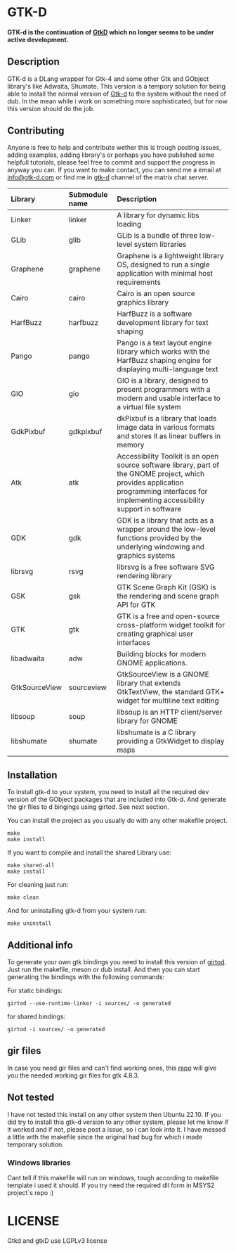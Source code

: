 # GTK-D

#### GTK-d is the continuation of [GtkD](https://gtkd.org/) which no longer seems to be under active development. ####

## Description

GTK-d is a DLang wrapper for Gtk-4 and some other Gtk and GObject library's like Adwaita, Shumate. This version is a tempory solution for being able to install the normal version of [Gtk-d](http://www.github.com/gtk-d/gtk-d) to the system without the need of dub. In the mean while i work on something more sophisticated, but for now this version should do the job. 

## Contributing
Anyone is free to help and contribute wether this is trough posting issues, adding examples, adding library's or perhaps you have published some helpfull tutorials, please feel free to commit and support the progress in anyway you can. If you want to make contact, you can send me a email at info@gtk-d.com or find me in [gtk-d](https://matrix.to/#/#gtkd:matrix.org) channel of the matrix chat server.


| Library  | Submodule name | Description |
| :------- | :------------- | :---------- |
| Linker   | linker         | A library for dynamic libs loading |
| GLib     | glib           | GLib is a bundle of three low-level system libraries |
| Graphene | graphene       | Graphene is a lightweight library OS, designed to run a single application with minimal host requirements |
| Cairo   | cairo           | Cairo is an open source graphics library |
| HarfBuzz | harfbuzz | HarfBuzz is a software development library for text shaping |
| Pango | pango | Pango is a text layout engine library which works with the HarfBuzz shaping engine for displaying multi-language text |
| GIO | gio | GIO is a library, designed to present programmers with a modern and usable interface to a virtual file system |
| GdkPixbuf | gdkpixbuf | dkPixbuf is a library that loads image data in various formats and stores it as linear buffers in memory |
| Atk | atk | Accessibility Toolkit is an open source software library, part of the GNOME project, which provides application programming interfaces for implementing accessibility support in software |
| GDK | gdk | GDK is a library that acts as a wrapper around the low-level functions provided by the underlying windowing and graphics systems |
| librsvg | rsvg | librsvg is a free software SVG rendering library |
| GSK | gsk | GTK Scene Graph Kit (GSK) is the rendering and scene graph API for GTK |
| GTK | gtk | GTK is a free and open-source cross-platform widget toolkit for creating graphical user interfaces |
| libadwaita | adw |  Building blocks for modern GNOME applications. |
| GtkSourceView | sourceview | GtkSourceView is a GNOME library that extends GtkTextView, the standard GTK+ widget for multiline text editing |
| libsoup | soup | libsoup is an HTTP client/server library for GNOME |
| libshumate | shumate | libshumate is a C library providing a GtkWidget to display maps |

## Installation 
To install gtk-d to your system, you need to install all the required dev version of the GObject packages that are included into Gtk-d. And generate the gir files to d bingings using girtod. See next section.

You can install the project as you usually do with any other makefile project. 
````
make
make install
````

If you want to compile and install the shared Library use:
````
make shared-all
make install
````

For cleaning just run:
````
make clean
````

And for uninstalling gtk-d from your system run:
````
make uninstall
````

## Additional info

To generate your own gtk bindings you need to install this version of [girtod](https://github.com/gtk-d/gir-to-d). Just run the makefile, meson or dub install. And then you can start generating the bindings with the following commands:

For static bindings:
````
girtod --use-runtime-linker -i sources/ -o generated
````
for shared bindings:
````
girtod -i sources/ -o generated
````

## gir files

In case you need gir files and can't find working ones, this [repo](https://github.com/gtk-d/gir-files) will give you the needed working gir files for gtk 4.8.3.

## Not tested
I have not tested this install on any other system then Ubuntu 22.10. If you did try to install this gtk-d version to any other system, please let me know if it worked and if not, please post a issue, so i can look into it. I have messed a little with the makefile since the original had bug for which i made temporary solution.

### Windows libraries
Cant tell if this makefile will run on windows, tough according to makefile template i used it should. If you try need the required dll form in MSYS2 project`s repo :)

# LICENSE
Gtkd and gtkD use LGPLv3 license